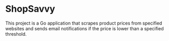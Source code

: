 # ShopSavvy
This project is a Go application that scrapes product prices from specified websites and sends email notifications if the price is lower than a specified threshold.
